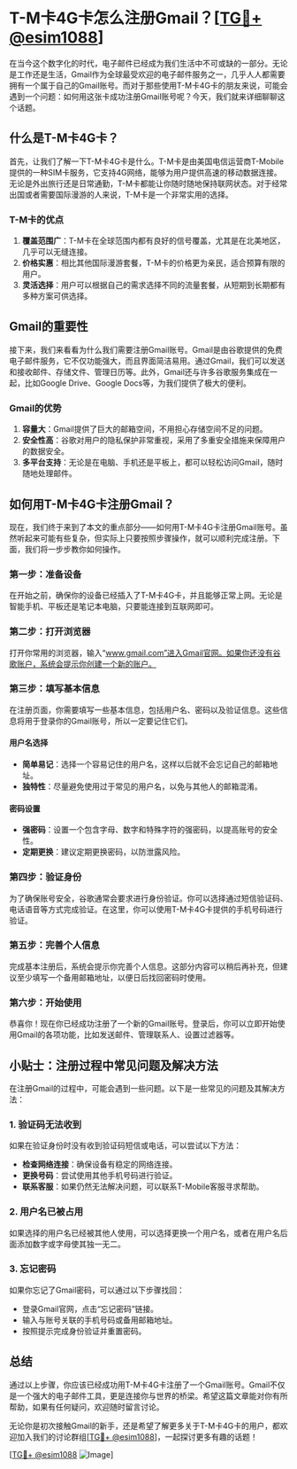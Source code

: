 # T-M卡4G卡怎么注册Gmail？[[TG💪+ @esim1088](https://t.me/s/esim1088)]

在当今这个数字化的时代，电子邮件已经成为我们生活中不可或缺的一部分。无论是工作还是生活，Gmail作为全球最受欢迎的电子邮件服务之一，几乎人人都需要拥有一个属于自己的Gmail账号。而对于那些使用T-M卡4G卡的朋友来说，可能会遇到一个问题：如何用这张卡成功注册Gmail账号呢？今天，我们就来详细聊聊这个话题。

## 什么是T-M卡4G卡？

首先，让我们了解一下T-M卡4G卡是什么。T-M卡是由美国电信运营商T-Mobile提供的一种SIM卡服务，它支持4G网络，能够为用户提供高速的移动数据连接。无论是外出旅行还是日常通勤，T-M卡都能让你随时随地保持联网状态。对于经常出国或者需要国际漫游的人来说，T-M卡是一个非常实用的选择。

### T-M卡的优点

1. **覆盖范围广**：T-M卡在全球范围内都有良好的信号覆盖，尤其是在北美地区，几乎可以无缝连接。
2. **价格实惠**：相比其他国际漫游套餐，T-M卡的价格更为亲民，适合预算有限的用户。
3. **灵活选择**：用户可以根据自己的需求选择不同的流量套餐，从短期到长期都有多种方案可供选择。

## Gmail的重要性

接下来，我们来看看为什么我们需要注册Gmail账号。Gmail是由谷歌提供的免费电子邮件服务，它不仅功能强大，而且界面简洁易用。通过Gmail，我们可以发送和接收邮件、存储文件、管理日历等。此外，Gmail还与许多谷歌服务集成在一起，比如Google Drive、Google Docs等，为我们提供了极大的便利。

### Gmail的优势

1. **容量大**：Gmail提供了巨大的邮箱空间，不用担心存储空间不足的问题。
2. **安全性高**：谷歌对用户的隐私保护非常重视，采用了多重安全措施来保障用户的数据安全。
3. **多平台支持**：无论是在电脑、手机还是平板上，都可以轻松访问Gmail，随时随地处理邮件。

## 如何用T-M卡4G卡注册Gmail？

现在，我们终于来到了本文的重点部分——如何用T-M卡4G卡注册Gmail账号。虽然听起来可能有些复杂，但实际上只要按照步骤操作，就可以顺利完成注册。下面，我们将一步步教你如何操作。

### 第一步：准备设备

在开始之前，确保你的设备已经插入了T-M卡4G卡，并且能够正常上网。无论是智能手机、平板还是笔记本电脑，只要能连接到互联网即可。

### 第二步：打开浏览器

打开你常用的浏览器，输入“www.gmail.com”进入Gmail官网。如果你还没有谷歌账户，系统会提示你创建一个新的账户。

### 第三步：填写基本信息

在注册页面，你需要填写一些基本信息，包括用户名、密码以及验证信息。这些信息将用于登录你的Gmail账号，所以一定要记住它们。

#### 用户名选择

- **简单易记**：选择一个容易记住的用户名，这样以后就不会忘记自己的邮箱地址。
- **独特性**：尽量避免使用过于常见的用户名，以免与其他人的邮箱混淆。

#### 密码设置

- **强密码**：设置一个包含字母、数字和特殊字符的强密码，以提高账号的安全性。
- **定期更换**：建议定期更换密码，以防泄露风险。

### 第四步：验证身份

为了确保账号安全，谷歌通常会要求进行身份验证。你可以选择通过短信验证码、电话语音等方式完成验证。在这里，你可以使用T-M卡4G卡提供的手机号码进行验证。

### 第五步：完善个人信息

完成基本注册后，系统会提示你完善个人信息。这部分内容可以稍后再补充，但建议至少填写一个备用邮箱地址，以便日后找回密码时使用。

### 第六步：开始使用

恭喜你！现在你已经成功注册了一个新的Gmail账号。登录后，你可以立即开始使用Gmail的各项功能，比如发送邮件、管理联系人、设置过滤器等。

## 小贴士：注册过程中常见问题及解决方法

在注册Gmail的过程中，可能会遇到一些问题。以下是一些常见的问题及其解决方法：

### 1. 验证码无法收到

如果在验证身份时没有收到验证码短信或电话，可以尝试以下方法：

- **检查网络连接**：确保设备有稳定的网络连接。
- **更换号码**：尝试使用其他手机号码进行验证。
- **联系客服**：如果仍然无法解决问题，可以联系T-Mobile客服寻求帮助。

### 2. 用户名已被占用

如果选择的用户名已经被其他人使用，可以选择更换一个用户名，或者在用户名后面添加数字或字母使其独一无二。

### 3. 忘记密码

如果你忘记了Gmail密码，可以通过以下步骤找回：

- 登录Gmail官网，点击“忘记密码”链接。
- 输入与账号关联的手机号码或备用邮箱地址。
- 按照提示完成身份验证并重置密码。

## 总结

通过以上步骤，你应该已经成功用T-M卡4G卡注册了一个Gmail账号。Gmail不仅是一个强大的电子邮件工具，更是连接你与世界的桥梁。希望这篇文章能对你有所帮助，如果有任何疑问，欢迎随时留言讨论。

无论你是初次接触Gmail的新手，还是希望了解更多关于T-M卡4G卡的用户，都欢迎加入我们的讨论群组[[TG💪+ @esim1088](https://t.me/s/esim1088)]，一起探讨更多有趣的话题！

[[TG💪+ @esim1088](https://t.me/s/esim1088) ![Image](https://i.postimg.cc/4NQfJmqS/Snipaste-2025-05-13-00-14-12.png)]